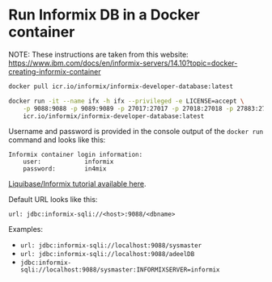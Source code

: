 # Run Informix DB in a Docker container

NOTE: These instructions are taken from this website: https://www.ibm.com/docs/en/informix-servers/14.10?topic=docker-creating-informix-container

```sh
docker pull icr.io/informix/informix-developer-database:latest

docker run -it --name ifx -h ifx --privileged -e LICENSE=accept \
    -p 9088:9088 -p 9089:9089 -p 27017:27017 -p 27018:27018 -p 27883:27883 \
    icr.io/informix/informix-developer-database:latest
```

Username and password is provided in the console output of the `docker run` command and looks like this:

```log
Informix container login information:
    user:            informix
    password:        in4mix
```

[Liquibase/Informix tutorial available here](https://contribute.liquibase.com/extensions-integrations/directory/database-tutorials/informix/).

Default URL looks like this:

`url: jdbc:informix-sqli://<host>:9088/<dbname>`

Examples:

* `url: jdbc:informix-sqli://localhost:9088/sysmaster`
* `url: jdbc:informix-sqli://localhost:9088/adeelDB`
* `jdbc:informix-sqli://localhost:9088/sysmaster:INFORMIXSERVER=informix`

